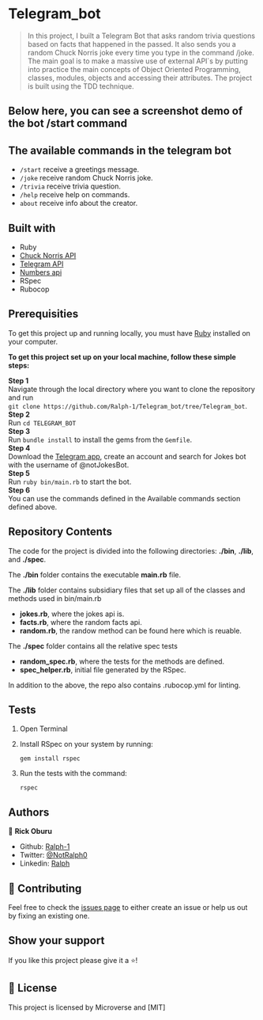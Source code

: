 # Telegram_bot

 > In this project, I built a Telegram Bot that asks random trivia questions based on facts that happened in the passed. It also sends you a random Chuck Norris joke every time you type in the command /joke. The main goal is to make a massive use of external API`s by putting into practice the main concepts of Object Oriented Programming, classes, modules, objects and accessing their attributes.
The project is built using the TDD technique.

## Below here, you can see a screenshot demo of the bot /start command

## The available commands in the telegram bot
- `/start` receive a greetings message.
- `/joke`  receive random Chuck Norris joke.
- `/trivia` receive trivia question.
- `/help`  receive help on commands.
- `about`  receive info about the creator.


## Built with

- Ruby
- [Chuck Norris API](https://matchilling-chuck-norris-jokes-v1.p.rapidapi.com/jokes/random)
- [Telegram API](https://core.telegram.org/api)
- [Numbers api](https://numbersapi.p.rapidapi.com/1492/year?fragment=true&json=true)
- RSpec
- Rubocop

## Prerequisities

To get this project up and running locally, you must have [Ruby](https://www.ruby-lang.org/en/downloads/) installed on your computer.

**To get this project set up on your local machine, follow these simple steps:**

**Step 1**<br>
Navigate through the local directory where you want to clone the repository and run<br>
`git clone https://github.com/Ralph-1/Telegram_bot/tree/Telegram_bot`.<br>
**Step 2**<br>
Run `cd TELEGRAM_BOT`<br>
**Step 3**<br>
Run `bundle install` to install the gems from the `Gemfile`.<br>
**Step 4**<br>
Download the [Telegram app](https://desktop.telegram.org/), create an account and search for Jokes bot with the username of @notJokesBot.<br>
**Step 5**<br>
Run `ruby bin/main.rb` to start the bot.<br>
**Step 6**<br>
You can use the commands defined in the Available commands section defined above.<br>


## Repository Contents

The code for the project is divided into the following directories: **./bin**, **./lib**, and **./spec**.

The **./bin** folder contains the executable **main.rb** file.

The **./lib** folder contains subsidiary files that set up all of the classes and methods used in bin/main.rb

- **jokes.rb**, where the jokes api is.
- **facts.rb**, where the random facts api.
- **random.rb**, the randow method can be found here which is reuable.

The **./spec** folder contains all the relative spec tests

- **random_spec.rb**, where the tests for the methods are defined.
- **spec_helper.rb**, initial file generated by the RSpec.

In addition to the above, the repo also contains .rubocop.yml for linting.

## Tests

1. Open Terminal

2. Install RSpec on your system by running:

   `gem install rspec`

3. Run the tests with the command:

   `rspec`

## Authors

👤 **Rick Oburu**

- Github: [Ralph-1](https://github.com/Ralph-1)
- Twitter: [@NotRalph0](https://twitter.com/NotRalph0)
- Linkedin: [Ralph](https://www.linkedin.com/in/ralph-oburu-092a561b1/)

## 🤝 Contributing

Feel free to check the [issues page](https://github.com/Ralph-1/Telegram_bot/issues) to either create an issue or help us out by fixing an existing one.

## Show your support

If you like this project please give it a ⭐️!

## 📝 License

This project is licensed by Microverse and [MIT]